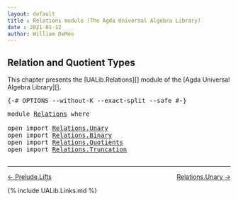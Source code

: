 ```yaml
---
layout: default
title : Relations module (The Agda Universal Algebra Library)
date : 2021-01-12
author: William DeMeo
---
```


## <a id="relation-and-quotient-types">Relation and Quotient Types</a>

This chapter presents the [UALib.Relations][] module of the [Agda Universal Algebra Library][].

<pre class="Agda">
<a id="316" class="Symbol">{-#</a> <a id="320" class="Keyword">OPTIONS</a> <a id="328" class="Pragma">--without-K</a> <a id="340" class="Pragma">--exact-split</a> <a id="354" class="Pragma">--safe</a> <a id="361" class="Symbol">#-}</a>
</pre>

<pre class="Agda">
<a id="390" class="Keyword">module</a> <a id="397" href="Relations.html" class="Module">Relations</a> <a id="407" class="Keyword">where</a>

<a id="414" class="Keyword">open</a> <a id="419" class="Keyword">import</a> <a id="426" href="Relations.Unary.html" class="Module">Relations.Unary</a>
<a id="442" class="Keyword">open</a> <a id="447" class="Keyword">import</a> <a id="454" href="Relations.Binary.html" class="Module">Relations.Binary</a>
<a id="471" class="Keyword">open</a> <a id="476" class="Keyword">import</a> <a id="483" href="Relations.Quotients.html" class="Module">Relations.Quotients</a>
<a id="503" class="Keyword">open</a> <a id="508" class="Keyword">import</a> <a id="515" href="Relations.Truncation.html" class="Module">Relations.Truncation</a>

</pre>

-------------------------------------

[← Prelude.Lifts](Prelude.Lifts.html)
<span style="float:right;">[Relations.Unary →](Relations.Unary.html)</span>

{% include UALib.Links.md %}
